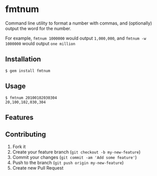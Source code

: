 # fmtnum

Command line utility to format a number with commas, and (optionally) output the word for the number.

For example, `fmtnum 1000000` would output `1,000,000`, and 
`fmtnum -w 1000000` would output `one million`

## Installation

    $ gem install fmtnum

## Usage

    $ fmtnum 20100102030304
    20,100,102,030,304

## Features

## Contributing

1. Fork it
2. Create your feature branch (`git checkout -b my-new-feature`)
3. Commit your changes (`git commit -am 'Add some feature'`)
4. Push to the branch (`git push origin my-new-feature`)
5. Create new Pull Request
